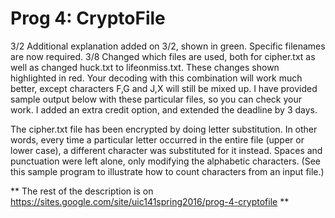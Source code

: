 # Prog 4: CryptoFile
3/2 Additional explanation added on 3/2, shown in green. Specific filenames are now required.
3/8 Changed which files are used, both for cipher.txt as well as changed huck.txt to lifeonmiss.txt.  These changes shown highlighted in red.  Your decoding with this combination will work much better, except characters F,G and J,X will still be mixed up. I have provided sample output below with these particular files, so you can check your work.  I added an extra credit option, and extended the deadline by 3 days.

The cipher.txt file has been encrypted by doing letter substitution.  In other words, every time a particular letter occurred in the entire file (upper or lower case), a different character was substituted for it instead.  Spaces and punctuation were left alone, only modifying the alphabetic characters.  (See this sample program to illustrate how to count characters from an input file.)  

** The rest of the description is on https://sites.google.com/site/uic141spring2016/prog-4-cryptofile **
